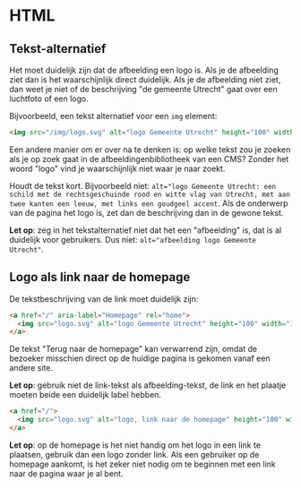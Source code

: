 <!-- @license CC0-1.0 -->

# HTML

## Tekst-alternatief

Het moet duidelijk zijn dat de afbeelding een logo is. Als je de afbeelding ziet dan is het waarschijnlijk direct duidelijk. Als je de afbeelding niet ziet, dan weet je niet of de beschrijving "de gemeente Utrecht" gaat over een luchtfoto of een logo.

Bijvoorbeeld, een tekst alternatief voor een `img` element:

```html
<img src="/img/logo.svg" alt="logo Gemeente Utrecht" height="100" width="150" />
```

Een andere manier om er over na te denken is: op welke tekst zou je zoeken als je op zoek gaat in de afbeeldingenbibliotheek van een CMS? Zonder het woord "logo" vind je waarschijnlijk niet waar je naar zoekt.

Houdt de tekst kort. Bijvoorbeeld niet: `alt="logo Gemeente Utrecht: een schild met de rechtsgeschuinde rood en witte vlag van Utrecht, met aan twee kanten een leeuw, met links een goudgeel accent`. Als de onderwerp van de pagina het logo is, zet dan de beschrijving dan in de gewone tekst.

**Let op**: zeg in het tekstalternatief niet dat het een "afbeelding" is, dat is al duidelijk voor gebruikers. Dus niet: `alt="afbeelding logo Gemeente Utrecht"`.

## Logo als link naar de homepage

De tekstbeschrijving van de link moet duidelijk zijn:

```html
<a href="/" aria-label="Homepage" rel="home">
  <img src="logo.svg" alt="logo Gemeente Utrecht" height="100" width="150" />
</a>
```

De tekst "Terug naar de homepage" kan verwarrend zijn, omdat de bezoeker misschien direct op de huidige pagina is gekomen vanaf een andere site.

**Let op**: gebruik niet de link-tekst als afbeelding-tekst, de link en het plaatje moeten beide een duidelijk label hebben.

```html
<a href="/">
  <img src="logo.svg" alt="logo, link naar de homepage" height="100" width="150" />
</a>
```

**Let op**: op de homepage is het niet handig om het logo in een link te plaatsen, gebruik dan een logo zonder link. Als een gebruiker op de homepage aankomt, is het zeker niet nodig om te beginnen met een link naar de pagina waar je al bent.
